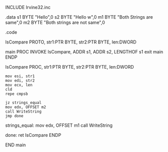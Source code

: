 INCLUDE Irvine32.inc

.data
   s1 BYTE "Hello",0
   s2 BYTE "Hello w",0
   m1 BYTE "Both Strings are same",0
   m2 BYTE "Both strings are not same",0

.code

IsCompare PROTO,
 str1:PTR BYTE, str2:PTR BYTE, len:DWORD

main PROC
    INVOKE IsCompare, ADDR s1, ADDR s2, LENGTHOF s1
    exit
main ENDP

IsCompare PROC,
 str1:PTR BYTE, str2:PTR BYTE, len:DWORD

    mov esi, str1
    mov edi, str2
    mov ecx, len
    cld
    repe cmpsb              

    jz strings_equal        
    mov edx, OFFSET m2
    call WriteString
    jmp done

strings_equal:
    mov edx, OFFSET m1
    call WriteString

done:
    ret
IsCompare ENDP

END main